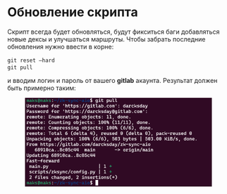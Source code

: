 # Обновление скрипта

Скрипт всегда будет обновляться, будут фикситься баги добавляться новые дексы и улучшаться маршруты. Чтобы забрать последние обновления нужно ввести в корне:

```
git reset —hard
git pull
```

и  вводим логин и пароль от вашего **gitlab** акаунта. Результат должен быть примерно таким:

<figure><img src=".gitbook/assets/Screenshot 2023-09-07 212605.png" alt=""><figcaption></figcaption></figure>
